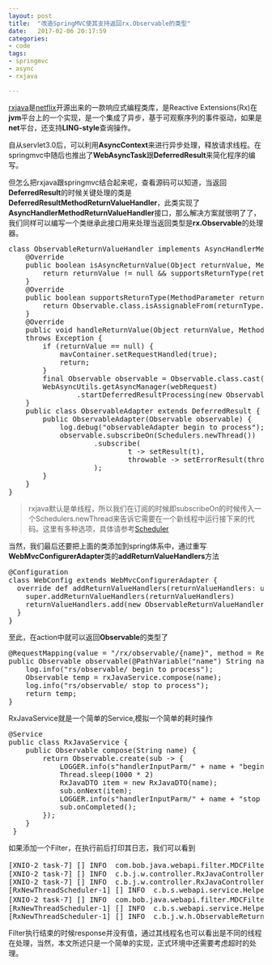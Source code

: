 ```yaml
---
layout: post
title:  "改造SpringMVC使其支持返回rx.Observable的类型"
date:   2017-02-06 20:17:59
categories: 
- code 
tags:
- springmvc
- async
- rxjava

---
```

[rxjava](https://github.com/ReactiveX/RxJava)是[netflix](https://github.com/Netflix/)开源出来的一款响应式编程类库，是Reactive Extensions(Rx)在**jvm**平台上的一个实现，是一个集成了异步，基于可观察序列的事件驱动，如果是**net**平台，还支持**LING-style**查询操作。

自从servlet3.0后，可以利用**AsyncContext**来进行异步处理，释放请求线程。在springmvc中随后也推出了**WebAsyncTask**跟**DeferredResult**来简化程序的编写。

但怎么把rxjava跟springmvc结合起来呢，查看源码可以知道，当返回**DeferredResult**的时候关键处理的类是**DeferredResultMethodReturnValueHandler**，此类实现了**AsyncHandlerMethodReturnValueHandler**接口，那么解决方案就很明了了，我们同样可以编写一个类继承此接口用来处理当返回类型是**rx.Observable**的处理器。
<pre>class ObservableReturnValueHandler implements AsyncHandlerMethodReturnValueHandler {
	@Override
    public boolean isAsyncReturnValue(Object returnValue, MethodParameter returnType) {
        return returnValue != null && supportsReturnType(returnType);
    }
    @Override
    public boolean supportsReturnType(MethodParameter returnType) {
        return Observable.class.isAssignableFrom(returnType.getParameterType());
    }
    @Override
    public void handleReturnValue(Object returnValue, MethodParameter returnType, ModelAndViewContainer mavContainer, NativeWebRequest webRequest) 
    throws Exception {
        if (returnValue == null) {
            mavContainer.setRequestHandled(true);
            return;
        }
        final Observable<?> observable = Observable.class.cast(returnValue);
        WebAsyncUtils.getAsyncManager(webRequest)
                .startDeferredResultProcessing(new ObservableAdapter<>(observable), mavContainer);
    }
    public class ObservableAdapter<T> extends DeferredResult<T> {
        public ObservableAdapter(Observable<T> observable) {
            log.debug("observableAdapter begin to process");
            observable.subscribeOn(Schedulers.newThread())
                    .subscribe(
                            t -> setResult(t),
                            throwable -> setErrorResult(throwable)
                    );
        }
    }
}
</pre>

> rxjava默认是单线程，所以我们在订阅的时候即subscribeOn的时候传入一个Schedulers.newThread来告诉它需要在一个新线程中运行接下来的代码。这里有多种选项，具体请参考[Scheduler](http://reactivex.io/documentation/scheduler.html)

当然，我们最后还要把上面的类添加到spring体系中，通过重写**WebMvcConfigurerAdapter**类的**addReturnValueHandlers**方法
<pre>@Configuration
class WebConfig extends WebMvcConfigurerAdapter {
  override def addReturnValueHandlers(returnValueHandlers: util.List[HandlerMethodReturnValueHandler]) = {
    super.addReturnValueHandlers(returnValueHandlers)
    returnValueHandlers.add(new ObservableReturnValueHandler)
  }
}
</pre>

至此，在action中就可以返回**Observable**的类型了
<pre>@RequestMapping(value = "/rx/observable/{name}", method = RequestMethod.GET, produces = {MediaType.APPLICATION_JSON_UTF8_VALUE})
public Observable<RxJavaDTO> observable(@PathVariable("name") String name) {
	log.info("rs/observable/ begin to process");
	Observable<RxJavaDTO> temp = rxJavaService.compose(name);
	log.info("rs/observable/ stop to process");
	return temp;
}
</pre>
RxJavaService就是一个简单的Service,模拟一个简单的耗时操作
<pre>@Service
public class RxJavaService {
	public Observable<RxJavaDTO> compose(String name) {
        return Observable.<RxJavaDTO>create(sub -> {
        	LOGGER.info(s"handlerInputParm/" + name + "begin to process")
			Thread.sleep(1000 * 2)
			RxJavaDTO item = new RxJavaDTO(name);
			sub.onNext(item);
			LOGGER.info(s"handlerInputParm/" + name + "stop to process")
			sub.onCompleted();
        });
    }
 }
</pre>

如果添加一个Filter，在执行前后打印其日志，我们可以看到
<pre>[XNIO-2 task-7] [] INFO  com.bob.java.webapi.filter.MDCFilter - /rxjava/v1/rx/observable/123 -> 开始客户端请求ip -> 127.0.0.1 标识符是 -> 9e110f7a-ad09-4619-9f69-753e96a4e7ce
[XNIO-2 task-7] [] INFO  c.b.j.w.controller.RxJavaController - rs/observable/ begin to process
[XNIO-2 task-7] [] INFO  c.b.j.w.controller.RxJavaController - rs/observable/ stop to process
[RxNewThreadScheduler-1] [] INFO  c.b.s.webapi.service.HelperService - handlerInputParm/123 begin to process
[XNIO-2 task-7] [] INFO  com.bob.java.webapi.filter.MDCFilter - /rxjava/v1/rx/observable/123 -> 结束客户端请求ip -> null 标识符是 -> null
[RxNewThreadScheduler-1] [] INFO  c.b.s.webapi.service.HelperService - handlerInputParm/123 stop to process
[RxNewThreadScheduler-1] [] INFO  c.b.j.w.h.ObservableReturnValueHandler - observableAdapter set the result value to DeferredResult</pre>

Filter执行结束的时候response并没有值，通过其线程名也可以看出是不同的线程在处理，当然，本文所述只是一个简单的实现，正式环境中还需要考虑超时的处理。
